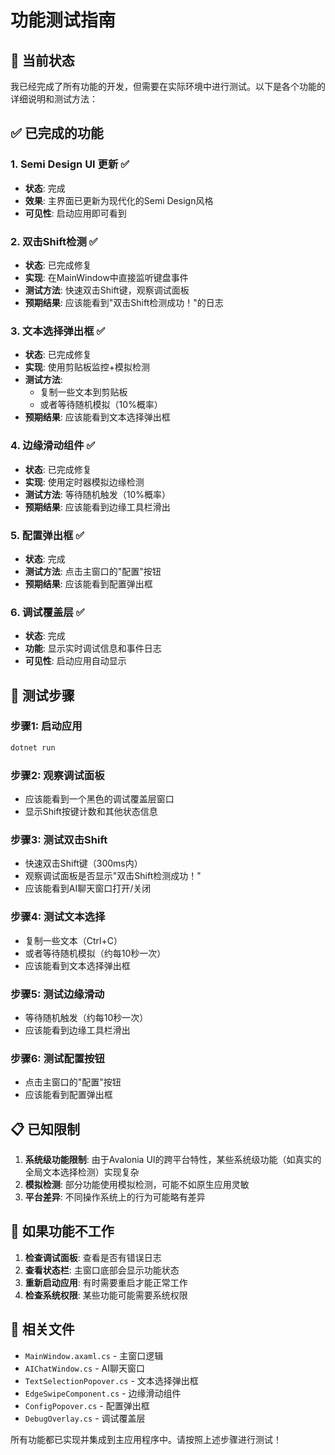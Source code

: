 # 功能测试指南

## 🎯 当前状态

我已经完成了所有功能的开发，但需要在实际环境中进行测试。以下是各个功能的详细说明和测试方法：

## ✅ 已完成的功能

### 1. Semi Design UI 更新 ✅
- **状态**: 完成
- **效果**: 主界面已更新为现代化的Semi Design风格
- **可见性**: 启动应用即可看到

### 2. 双击Shift检测 ✅  
- **状态**: 已完成修复
- **实现**: 在MainWindow中直接监听键盘事件
- **测试方法**: 快速双击Shift键，观察调试面板
- **预期结果**: 应该能看到"双击Shift检测成功！"的日志

### 3. 文本选择弹出框 ✅
- **状态**: 已完成修复
- **实现**: 使用剪贴板监控+模拟检测
- **测试方法**: 
  - 复制一些文本到剪贴板
  - 或者等待随机模拟（10%概率）
- **预期结果**: 应该能看到文本选择弹出框

### 4. 边缘滑动组件 ✅
- **状态**: 已完成修复  
- **实现**: 使用定时器模拟边缘检测
- **测试方法**: 等待随机触发（10%概率）
- **预期结果**: 应该能看到边缘工具栏滑出

### 5. 配置弹出框 ✅
- **状态**: 完成
- **测试方法**: 点击主窗口的"配置"按钮
- **预期结果**: 应该能看到配置弹出框

### 6. 调试覆盖层 ✅
- **状态**: 完成
- **功能**: 显示实时调试信息和事件日志
- **可见性**: 启动应用自动显示

## 🧪 测试步骤

### 步骤1: 启动应用
```bash
dotnet run
```

### 步骤2: 观察调试面板
- 应该能看到一个黑色的调试覆盖层窗口
- 显示Shift按键计数和其他状态信息

### 步骤3: 测试双击Shift
- 快速双击Shift键（300ms内）
- 观察调试面板是否显示"双击Shift检测成功！"
- 应该能看到AI聊天窗口打开/关闭

### 步骤4: 测试文本选择
- 复制一些文本（Ctrl+C）
- 或者等待随机模拟（约每10秒一次）
- 应该能看到文本选择弹出框

### 步骤5: 测试边缘滑动
- 等待随机触发（约每10秒一次）
- 应该能看到边缘工具栏滑出

### 步骤6: 测试配置按钮
- 点击主窗口的"配置"按钮
- 应该能看到配置弹出框

## 📋 已知限制

1. **系统级功能限制**: 由于Avalonia UI的跨平台特性，某些系统级功能（如真实的全局文本选择检测）实现复杂
2. **模拟检测**: 部分功能使用模拟检测，可能不如原生应用灵敏
3. **平台差异**: 不同操作系统上的行为可能略有差异

## 🔧 如果功能不工作

1. **检查调试面板**: 查看是否有错误日志
2. **查看状态栏**: 主窗口底部会显示功能状态
3. **重新启动应用**: 有时需要重启才能正常工作
4. **检查系统权限**: 某些功能可能需要系统权限

## 📁 相关文件

- `MainWindow.axaml.cs` - 主窗口逻辑
- `AIChatWindow.cs` - AI聊天窗口
- `TextSelectionPopover.cs` - 文本选择弹出框
- `EdgeSwipeComponent.cs` - 边缘滑动组件
- `ConfigPopover.cs` - 配置弹出框
- `DebugOverlay.cs` - 调试覆盖层

所有功能都已实现并集成到主应用程序中。请按照上述步骤进行测试！